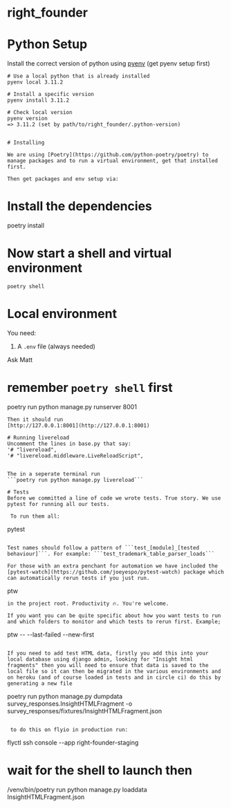 # right_founder

# Python Setup

Install the correct version of python using [pyenv](https://github.com/pyenv/pyenv#installation) (get pyenv setup first)

```
# Use a local python that is already installed
pyenv local 3.11.2

# Install a specific version
pyenv install 3.11.2

# Check local version
pyenv version
=> 3.11.2 (set by path/to/right_founder/.python-version)
```

```

# Installing

We are using [Poetry](https://github.com/python-poetry/poetry) to manage packages and to run a virtual environment, get that installed first.

Then get packages and env setup via:

```

# Install the dependencies

poetry install

# Now start a shell and virtual environment

```
poetry shell
```

# Local environment

You need:

1. A `.env` file (always needed)

Ask Matt

# remember `poetry shell` first

poetry run python  manage.py runserver 8001

```
Then it should run
[http://127.0.0.1:8001](http://127.0.0.1:8001)

# Running livereload
Uncomment the lines in base.py that say:
'# "livereload",
'# "livereload.middleware.LiveReloadScript",


The in a seperate terminal run
```poetry run python manage.py livereload```

# Tests
Before we committed a line of code we wrote tests. True story. We use pytest for running all our tests.

 To run them all:

```

pytest

```

Test names should follow a pattern of ```test_[module]_[tested behaviour]```. For example: ```test_trademark_table_parser_loads```

For those with an extra penchant for automation we have included the [pytest-watch](https://github.com/joeyespo/pytest-watch) package which can automatically rerun tests if you just run.

```

ptw

```
in the project root. Productivity 🔥. You're welcome.

If you want you can be quite specific about how you want tests to run and which folders to monitor and which tests to rerun first. Example;

```

ptw -- --last-failed --new-first

```

If you need to add test HTML data, firstly you add this into your local database using django admin, looking for "Insight html fragments" then you will need to ensure that data is saved to the local file so it can then be migrated in the various environments and on heroku (and of course loaded in tests and in circle ci) do this by generating a new file 

```

poetry run python manage.py dumpdata survey_responses.InsightHTMLFragment -o survey_responses/fixtures/InsightHTMLFragment.json

```

 to do this on flyio in production run:
 ```

flyctl ssh console --app right-founder-staging

# wait for the shell to launch then

/venv/bin/poetry run python manage.py loaddata InsightHTMLFragment.json
```
